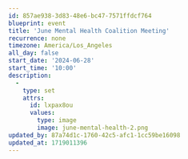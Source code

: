 ```yaml
---
id: 857ae938-3d83-48e6-bc47-7571ffdcf764
blueprint: event
title: 'June Mental Health Coalition Meeting'
recurrence: none
timezone: America/Los_Angeles
all_day: false
start_date: '2024-06-28'
start_time: '10:00'
description:
  -
    type: set
    attrs:
      id: lxpax8ou
      values:
        type: image
        image: june-mental-health-2.png
updated_by: 87a74d1c-1760-42c5-afc1-1cc59be16098
updated_at: 1719011396
---
```


